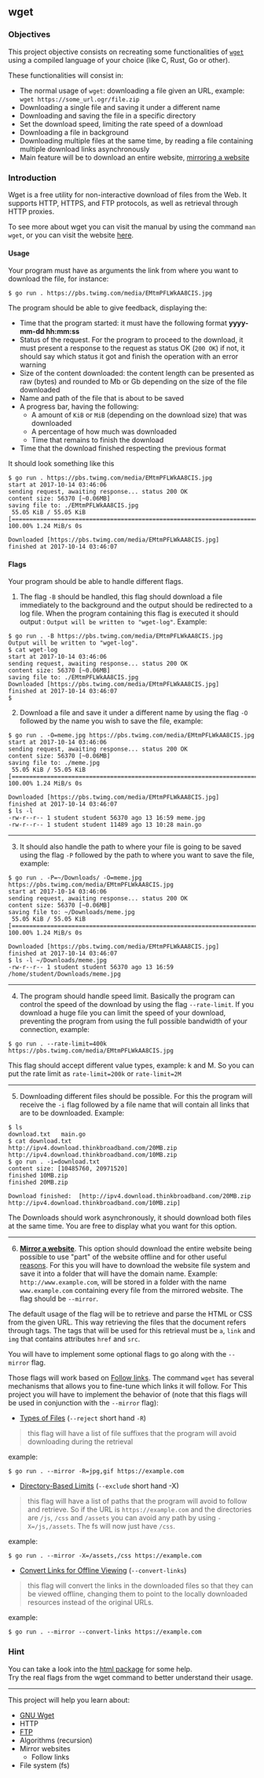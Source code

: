 ## wget

### Objectives

This project objective consists on recreating some functionalities of [`wget`](https://www.gnu.org/software/wget/manual/wget.html) using a compiled language of your choice (like C, Rust, Go or other).

These functionalities will consist in:

- The normal usage of `wget`: downloading a file given an URL, example: `wget https://some_url.ogr/file.zip`
- Downloading a single file and saving it under a different name
- Downloading and saving the file in a specific directory
- Set the download speed, limiting the rate speed of a download
- Downloading a file in background
- Downloading multiple files at the same time, by reading a file containing multiple download links asynchronously
- Main feature will be to download an entire website, [mirroring a website](https://en.wikipedia.org/wiki/Mirror_site)

### Introduction

Wget is a free utility for non-interactive download of files from the Web. It supports HTTP, HTTPS, and FTP protocols, as well as retrieval through HTTP proxies.

To see more about wget you can visit the manual by using the command `man wget`, or you can visit the website [here](https://www.gnu.org/software/wget/manual/wget.html).

#### Usage

Your program must have as arguments the link from where you want to download the file, for instance:

```console
$ go run . https://pbs.twimg.com/media/EMtmPFLWkAA8CIS.jpg
```

The program should be able to give feedback, displaying the:

- Time that the program started: it must have the following format **yyyy-mm-dd hh:mm:ss**
- Status of the request. For the program to proceed to the download, it must present a response to the request as status OK (`200 OK`) if not, it should say which status it got and finish the operation with an error warning
- Size of the content downloaded: the content length can be presented as raw (bytes) and rounded to Mb or Gb depending on the size of the file downloaded
- Name and path of the file that is about to be saved
- A progress bar, having the following:
  - A amount of `KiB` or `MiB` (depending on the download size) that was downloaded
  - A percentage of how much was downloaded
  - Time that remains to finish the download
- Time that the download finished respecting the previous format

It should look something like this

```console
$ go run . https://pbs.twimg.com/media/EMtmPFLWkAA8CIS.jpg
start at 2017-10-14 03:46:06
sending request, awaiting response... status 200 OK
content size: 56370 [~0.06MB]
saving file to: ./EMtmPFLWkAA8CIS.jpg
 55.05 KiB / 55.05 KiB [================================================================================================================] 100.00% 1.24 MiB/s 0s

Downloaded [https://pbs.twimg.com/media/EMtmPFLWkAA8CIS.jpg]
finished at 2017-10-14 03:46:07
```

#### Flags

Your program should be able to handle different flags.

1. The flag `-B` should be handled, this flag should download a file immediately to the background and the output should be redirected to a log file. When the program containing this flag is executed it should output : `Output will be written to "wget-log"`. Example:

```console
$ go run . -B https://pbs.twimg.com/media/EMtmPFLWkAA8CIS.jpg
Output will be written to "wget-log".
$ cat wget-log
start at 2017-10-14 03:46:06
sending request, awaiting response... status 200 OK
content size: 56370 [~0.06MB]
saving file to: ./EMtmPFLWkAA8CIS.jpg
Downloaded [https://pbs.twimg.com/media/EMtmPFLWkAA8CIS.jpg]
finished at 2017-10-14 03:46:07
$
```

2. Download a file and save it under a different name by using the flag `-O` followed by the name you wish to save the file, example:

```console
$ go run . -O=meme.jpg https://pbs.twimg.com/media/EMtmPFLWkAA8CIS.jpg
start at 2017-10-14 03:46:06
sending request, awaiting response... status 200 OK
content size: 56370 [~0.06MB]
saving file to: ./meme.jpg
 55.05 KiB / 55.05 KiB [================================================================================================================] 100.00% 1.24 MiB/s 0s

Downloaded [https://pbs.twimg.com/media/EMtmPFLWkAA8CIS.jpg]
finished at 2017-10-14 03:46:07
$ ls -l
-rw-r--r-- 1 student student 56370 ago 13 16:59 meme.jpg
-rw-r--r-- 1 student student 11489 ago 13 10:28 main.go
```

---

3. It should also handle the path to where your file is going to be saved using the flag `-P` followed by the path to where you want to save the file, example:

```console
$ go run . -P=~/Downloads/ -O=meme.jpg https://pbs.twimg.com/media/EMtmPFLWkAA8CIS.jpg
start at 2017-10-14 03:46:06
sending request, awaiting response... status 200 OK
content size: 56370 [~0.06MB]
saving file to: ~/Downloads/meme.jpg
 55.05 KiB / 55.05 KiB [================================================================================================================] 100.00% 1.24 MiB/s 0s

Downloaded [https://pbs.twimg.com/media/EMtmPFLWkAA8CIS.jpg]
finished at 2017-10-14 03:46:07
$ ls -l ~/Downloads/meme.jpg
-rw-r--r-- 1 student student 56370 ago 13 16:59 /home/student/Downloads/meme.jpg
```

---

4. The program should handle speed limit. Basically the program can control the speed of the download by using the flag `--rate-limit`. If you download a huge file you can limit the speed of your download, preventing the program from using the full possible bandwidth of your connection, example:

```console
$ go run . --rate-limit=400k https://pbs.twimg.com/media/EMtmPFLWkAA8CIS.jpg
```

This flag should accept different value types, example: k and M. So you can put the rate limit as `rate-limit=200k` or `rate-limit=2M`

---

5. Downloading different files should be possible. For this the program will receive the `-i` flag followed by a file name that will contain all links that are to be downloaded. Example:

```console
$ ls
download.txt   main.go
$ cat download.txt
http://ipv4.download.thinkbroadband.com/20MB.zip
http://ipv4.download.thinkbroadband.com/10MB.zip
$ go run . -i=download.txt
content size: [10485760, 20971520]
finished 10MB.zip
finished 20MB.zip

Download finished:  [http://ipv4.download.thinkbroadband.com/20MB.zip http://ipv4.download.thinkbroadband.com/10MB.zip]

```

The Downloads should work asynchronously, it should download both files at the same time. You are free to display what you want for this option.

---

6. [**Mirror a website**](https://en.wikipedia.org/wiki/Mirror_site). This option should download the entire website being possible to use "part" of the website offline and for other useful [reasons](https://www.quora.com/How-exactly-does-Mirror-Site-works-and-how-it-is-done). For this you will have to download the website file system and save it into a folder that will have the domain name. Example: `http://www.example.com`, will be stored in a folder with the name `www.example.com` containing every file from the mirrored website. The flag should be `--mirror`.

The default usage of the flag will be to retrieve and parse the HTML or CSS from the given URL. This way retrieving the files that the document refers through tags. The tags that will be used for this retrieval must be `a`, `link` and `img` that contains attributes `href` and `src`.

You will have to implement some optional flags to go along with the `--mirror` flag.

Those flags will work based on [Follow links](https://www.gnu.org/software/wget/manual/wget.html#Following-Links). The command `wget` has several mechanisms that allows you to fine-tune which links it will follow. For This project you will have to implement the behavior of (note that this flags will be used in conjunction with the `--mirror` flag):

- [Types of Files](https://www.gnu.org/software/wget/manual/wget.html#Types-of-Files) (`--reject` short hand `-R`)

> this flag will have a list of file suffixes that the program will avoid downloading during the retrieval

example:

```console
$ go run . --mirror -R=jpg,gif https://example.com
```

- [Directory-Based Limits](https://www.gnu.org/software/wget/manual/wget.html#Directory_002dBased-Limits) (`--exclude` short hand -X)

> this flag will have a list of paths that the program will avoid to follow and retrieve. So if the URL is `https://example.com` and the directories are `/js`, `/css` and `/assets` you can avoid any path by using `-X=/js,/assets`. The fs will now just have `/css`.

example:

```console
$ go run . --mirror -X=/assets,/css https://example.com
```

- [Convert Links for Offline Viewing](https://www.gnu.org/software/wget/manual/wget.html#The-%60--convert_002dlinks%60-Option) (`--convert-links`)

> this flag will convert the links in the downloaded files so that they can be viewed offline, changing them to point to the locally downloaded resources instead of the original URLs.

example:

```console
$ go run . --mirror --convert-links https://example.com
```

### Hint

You can take a look into the [html package](https://godoc.org/golang.org/x/net/html) for some help.\
Try the real flags from the wget command to better understand their usage.

---

This project will help you learn about:

- [GNU Wget](https://www.gnu.org/software/wget/manual/wget.html)
- HTTP
- [FTP](https://en.wikipedia.org/wiki/File_Transfer_Protocol)
- Algorithms (recursion)
- Mirror websites
  - Follow links
- File system (fs)
